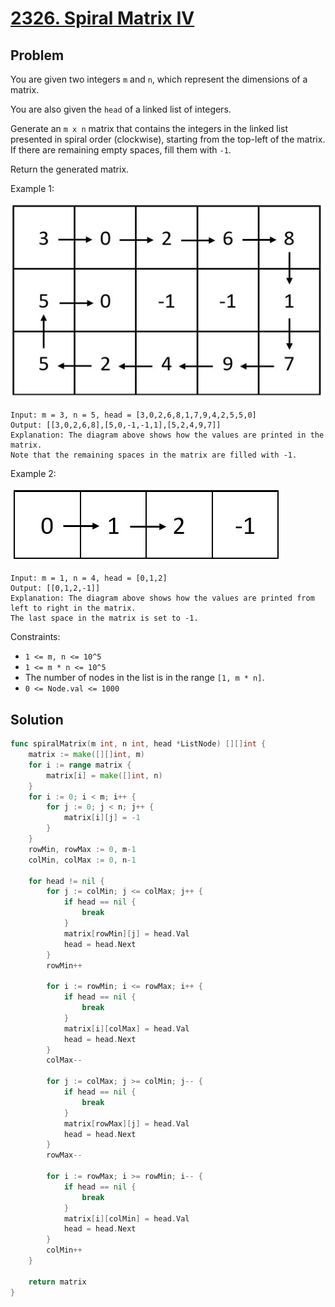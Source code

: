 # [2326. Spiral Matrix IV](https://leetcode.com/problems/spiral-matrix-iv/)

## Problem

You are given two integers `m` and `n`, which represent the dimensions of a matrix.

You are also given the `head` of a linked list of integers.

Generate an `m x n` matrix that contains the integers in the linked list presented in spiral order (clockwise), starting from the top-left of the matrix. If there are remaining empty spaces, fill them with `-1`.

Return the generated matrix.

Example 1:

![alt text](image.png)

```
Input: m = 3, n = 5, head = [3,0,2,6,8,1,7,9,4,2,5,5,0]
Output: [[3,0,2,6,8],[5,0,-1,-1,1],[5,2,4,9,7]]
Explanation: The diagram above shows how the values are printed in the matrix.
Note that the remaining spaces in the matrix are filled with -1.
```

Example 2:

![alt text](image-1.png)

```
Input: m = 1, n = 4, head = [0,1,2]
Output: [[0,1,2,-1]]
Explanation: The diagram above shows how the values are printed from left to right in the matrix.
The last space in the matrix is set to -1.
``` 

Constraints:

- `1 <= m, n <= 10^5`
- `1 <= m * n <= 10^5`
- The number of nodes in the list is in the range `[1, m * n]`.
- `0 <= Node.val <= 1000`

## Solution

```go
func spiralMatrix(m int, n int, head *ListNode) [][]int {
	matrix := make([][]int, m)
	for i := range matrix {
		matrix[i] = make([]int, n)
	}
	for i := 0; i < m; i++ {
		for j := 0; j < n; j++ {
			matrix[i][j] = -1
		}
	}
	rowMin, rowMax := 0, m-1
	colMin, colMax := 0, n-1

	for head != nil {
		for j := colMin; j <= colMax; j++ {
			if head == nil {
				break
			}
			matrix[rowMin][j] = head.Val
			head = head.Next
		}
		rowMin++

		for i := rowMin; i <= rowMax; i++ {
			if head == nil {
				break
			}
			matrix[i][colMax] = head.Val
			head = head.Next
		}
		colMax--

		for j := colMax; j >= colMin; j-- {
			if head == nil {
				break
			}
			matrix[rowMax][j] = head.Val
			head = head.Next
		}
		rowMax--

		for i := rowMax; i >= rowMin; i-- {
			if head == nil {
				break
			}
			matrix[i][colMin] = head.Val
			head = head.Next
		}
		colMin++
	}

	return matrix
}
```
